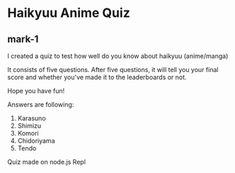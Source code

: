 # Haikyuu Anime Quiz

## mark-1

I created a quiz to test how well do you know about haikyuu (anime/manga)

It consists of five questions. After five questions, it will tell you your final score and whether you've made it to the leaderboards or not.

Hope you have fun!

Answers are following:

1. Karasuno
1. Shimizu
3. Komori
4. Chidoriyama
5. Tendo

Quiz made on node.js Repl
